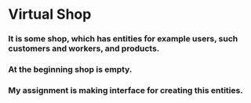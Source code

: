 # Virtual Shop

### It is some shop, which has entities for example users, such customers and workers, and products.

### At the beginning shop is empty.

### My assignment is making interface for creating this entities.